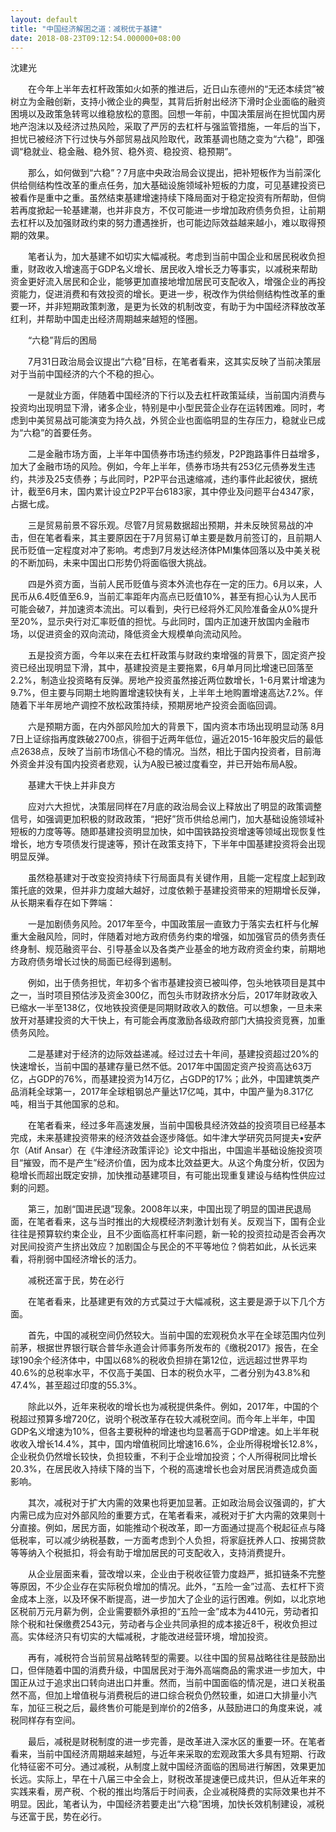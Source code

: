 ```yaml
---
layout: default
title: "中国经济解困之道：减税优于基建"
date: 2018-08-23T09:12:54.000000+08:00
---
```


沈建光

　　在今年上半年去杠杆政策如火如荼的推进后，近日山东德州的“无还本续贷”被树立为金融创新，支持小微企业的典型，其背后折射出经济下滑时企业面临的融资困境以及政策急转弯以维稳放松的意图。回想一年前，中国决策层尚在担忧国内房地产泡沫以及经济过热风险，采取了严厉的去杠杆与强监管措施，一年后的当下，担忧已被经济下行过快与外部贸易战风险取代，政策基调也随之变为“六稳”，即强调“稳就业、稳金融、稳外贸、稳外资、稳投资、稳预期”。

　　那么，如何做到“六稳”？7月底中央政治局会议提出，把补短板作为当前深化供给侧结构性改革的重点任务，加大基础设施领域补短板的力度，可见基建投资已被看作是重中之重。虽然结束基建增速持续下降局面对于稳定投资有所帮助，但倘若再度掀起一轮基建潮，也并非良方，不仅可能进一步增加政府债务负担，让前期去杠杆以及加强财政约束的努力遭遇挫折，也可能边际效益越来越小，难以取得预期的效果。

　　笔者认为，加大基建不如切实大幅减税。考虑到当前中国企业和居民税收负担重，财政收入增速高于GDP名义增长、居民收入增长乏力等事实，以减税来帮助资金更好流入居民和企业，能够更加直接地增加居民可支配收入，增强企业的再投资能力，促进消费和有效投资的增长。更进一步，税改作为供给侧结构性改革的重要一环，并非短期政策刺激，是更为长效的机制改变，有助于为中国经济释放改革红利，并帮助中国走出经济周期越来越短的怪圈。

　　“六稳”背后的困局

　　7月31日政治局会议提出“六稳”目标，在笔者看来，这其实反映了当前决策层对于当前中国经济的六个不稳的担心。

　　一是就业方面，伴随着中国经济的下行以及去杠杆政策延续，当前国内消费与投资均出现明显下滑，诸多企业，特别是中小型民营企业存在运转困难。同时，考虑到中美贸易战可能演变为持久战，外贸企业也面临明显的生存压力，稳就业已成为“六稳”的首要任务。

　　二是金融市场方面，上半年中国债券市场违约频发，P2P跑路事件日益增多，加大了金融市场的风险。例如，今年上半年，债券市场共有253亿元债券发生违约，共涉及25支债券；与此同时，P2P平台迅速缩减，违约事件此起彼伏，据统计，截至6月末，国内累计设立P2P平台6183家，其中停业及问题平台4347家，占据七成。

　　三是贸易前景不容乐观。尽管7月贸易数据超出预期，并未反映贸易战的冲击，但在笔者看来，其主要原因在于7月贸易订单主要是数月前签订的，且前期人民币贬值一定程度对冲了影响。考虑到7月发达经济体PMI集体回落以及中美关税的不断加码，未来中国出口形势仍将面临很大挑战。

　　四是外资方面，当前人民币贬值与资本外流也存在一定的压力。6月以来，人民币从6.4贬值至6.9，当前汇率距年内高点已贬值10%，甚至有担心认为人民币可能会破7，并加速资本流出。可以看到，央行已经将外汇风险准备金从0%提升至20%，显示央行对汇率贬值的担忧。与此同时，国内正加速开放国内金融市场，以促进资金的双向流动，降低资金大规模单向流动风险。

　　五是投资方面，今年以来在去杠杆政策与财政约束增强的背景下，固定资产投资已经出现明显下滑，其中，基建投资是主要拖累，6月单月同比增速已回落至2.2%，制造业投资略有反弹。房地产投资虽然接近两位数增长，1-6月累计增速为9.7%，但主要与同期土地购置增速较快有关，上半年土地购置增速高达7.2%。伴随着下半年房地产调控不放松政策持续，预期房地产投资会面临回调。

　　六是预期方面，在内外部风险加大的背景下，国内资本市场出现明显动荡 8月7日上证综指再度跌破2700点，徘徊于近两年低位，逼近2015-16年股灾后的最低点2638点，反映了当前市场信心不稳的情况。当然，相比于国内投资者，目前海外资金并没有国内投资者悲观，认为A股已被过度看空，并已开始布局A股。

　　基建大干快上并非良方

　　应对六大担忧，决策层同样在7月底的政治局会议上释放出了明显的政策调整信号，如强调更加积极的财政政策，“把好”货币供给总闸门，加大基础设施领域补短板的力度等等。随即基建投资明显加快，如中国铁路投资增速等领域出现恢复性增长，地方专项债发行提速等，预计在政策支持下，下半年中国基建投资将会出现明显反弹。

　　虽然稳基建对于改变投资持续下行局面具有关键作用，且能一定程度上起到政策托底的效果，但并非力度越大越好，过度依赖于基建投资带来的短期增长反弹，从长期来看存在如下弊端：

　　一是加剧债务风险。2017年至今，中国政策层一直致力于落实去杠杆与化解重大金融风险，同时，伴随着对地方政府债务约束的增强，如加强官员的债务责任终身制、规范融资平台、引导基金以及各类产业基金的地方政府资金约束，前期地方政府债务增长过快的局面已经得到遏制。

　　例如，出于债务担忧，年初多个省市基建投资已被叫停，包头地铁项目是其中之一，当时项目预估涉及资金300亿，而包头市财政挤水分后，2017年财政收入已缩水一半至138亿，仅地铁投资便是同期财政收入的数倍。可以想象，一旦未来放开对基建投资的大干快上，有可能会再度激励各级政府部门大搞投资竞赛，加重债务风险。

　　二是基建对于经济的边际效益递减。经过过去十年间，基建投资超过20%的快速增长，当前中国的基建存量已然不低。2017年中国固定资产投资高达63万亿，占GDP的76%，而基建投资为14万亿，占GDP的17%；此外，中国建筑类产品消耗全球第一，2017年全球粗钢总产量达17亿吨，其中，中国产量为8.317亿吨，相当于其他国家的总和。

　　在笔者看来，经过多年高速发展，当前中国极具经济效益的投资项目已经基本完成，未来基建投资带来的经济效益会逐步降低。如牛津大学研究员阿提夫•安萨尔（Atif Ansar）在《牛津经济政策评论》论文中指出，中国逾半基础设施投资项目“摧毁，而不是产生”经济价值，因为成本比效益更大。从这个角度分析，仅因为稳增长而超出既定安排，加快推动基建项目，有可能出现重复建设与结构性供应过剩的问题。

　　第三，加剧“国进民退”现象。2008年以来，中国出现了明显的国进民退局面，在笔者看来，这与当时推出的大规模经济刺激计划有关。反观当下，国有企业往往是预算软约束企业，且不少面临高杠杆率问题，新一轮的投资拉动是否会再次对民间投资产生挤出效应？加剧国企与民企的不平等地位？倘若如此，从长远来看，将削弱中国经济增长的活力。

　　减税还富于民，势在必行

　　在笔者看来，比基建更有效的方式莫过于大幅减税，这主要是源于以下几个方面。

　　首先，中国的减税空间仍然较大。当前中国的宏观税负水平在全球范围内位列前茅，根据世界银行联合普华永道会计师事务所发布的《缴税2017》报告，在全球190余个经济体中，中国以68%的税收负担排在第12位，远远超过世界平均40.6%的总税率水平，不仅高于美国、日本的税负水平，二者分别为43.8%和47.4%，甚至超过印度的55.3%。

　　除此以外，近年来税收的增长也为减税提供条件。例如，2017年，中国的个税超过预算多增720亿，说明个税改革存在较大减税空间。而今年上半年，中国GDP名义增速为10%，但各主要税种的增速也均显著高于GDP增速。如上半年税收收入增长14.4%，其中，国内增值税同比增速16.6%，企业所得税增长12.8%，企业税负仍然增长较快，负担较重，不利于企业增加投资；个人所得税同比增长20.3%，在居民收入持续下降的当下，个税的高速增长也会对居民消费造成负面影响。

　　其次，减税对于扩大内需的效果也将更加显著。正如政治局会议强调的，扩大内需已成为应对外部风险的重要方式，在笔者看来，减税对于扩大内需的效果则十分直接。例如，居民方面，如能推动个税改革，即一方面通过提高个税起征点与降低税率，可以减少纳税基数，一方面考虑到个人负担，将家庭抚养人口、按揭贷款等等纳入个税抵扣，将会有助于增加居民的可支配收入，支持消费提升。

　　从企业层面来看，营改增以来，企业由于税收征管力度趋严，抵扣链条不完整等原因，不少企业存在实际税负增加的情况。此外，“五险一金”过高、去杠杆下资金成本上涨，以及环保不断提高，进一步加大了企业的运行困难。例如，以北京地区税前万元月薪为例，企业需要额外承担的“五险一金”成本为4410元，劳动者扣除个税和社保缴费2543元，劳动者与企业共同承担的成本接近8千，税收负担过高。实体经济只有切实的大幅减税，才能改进经营环境，增加投资。

　　再有，减税符合当前贸易战略转型的需要。以往中国的贸易战略往往是鼓励出口，但伴随着中国的消费升级，中国居民对于海外高端商品的需求进一步加大，中国正从过于追求出口转向进出口并重。然而，当前中国面临的情况是，进口关税虽然不高，但加上增值税与消费税后的进口综合税负仍然较重，如进口大排量小汽车，加征三税之后，最终售价可能是到岸价的2倍多，从鼓励进口的角度来说，减税同样存有空间。

　　最后，减税是财税制度的进一步完善，是改革进入深水区的重要一环。在笔者看来，当前中国经济周期越来越短，与近年来采取的宏观政策大多具有短期、行政化特征密不可分。通过减税，从制度上就中国经济面临的困局进行解困，效果更加长远。实际上，早在十八届三中全会上，财税改革提速便已成共识，但从近年来的实践来看，房产税、个税的推出均落后于时间表，企业减税降费的实际效果也并不明显。因此，笔者认为，中国经济若要走出“六稳”困境，加快长效机制建设，减税与还富于民，势在必行。

